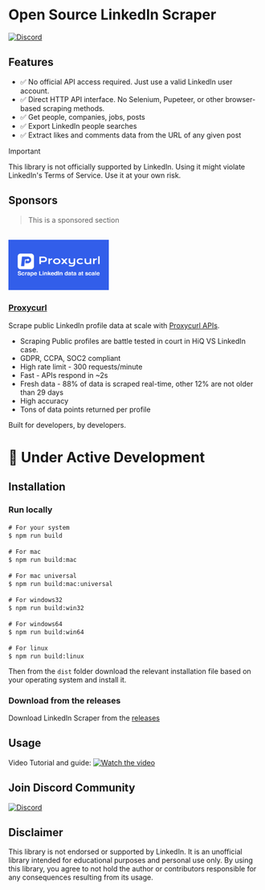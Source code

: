 # Open Source LinkedIn Scraper

[![Discord](https://img.shields.io/badge/Discord-5865F2?logo=discord&logoColor=ffffff)](https://discord.gg/xJ272pHSt3)

## Features

- ✅ No official API access required. Just use a valid LinkedIn user account.
- ✅ Direct HTTP API interface. No Selenium, Pupeteer, or other browser-based scraping methods.
- ✅ Get people, companies, jobs, posts
- ✅ Export LinkedIn people searches
- ✅ Extract likes and comments data from the URL of any given post

> [!IMPORTANT]
> This library is not officially supported by LinkedIn. Using it might violate LinkedIn's Terms of Service. Use it at your own risk.


## Sponsors
> This is a sponsored section
<br/>
<a href="https://nubela.co/proxycurl?utm_campaign=influencer_marketing&utm_source=github&utm_medium=social&utm_content=pratik_dani_linkedin-scraper">
<img src="https://raw.githubusercontent.com/pratik-dani/LinkedIn-Scraper/main/docs/assets/Proxycurl_logo.png" alt="Proxycurl APIs enrich people and company profiles with structured data" alt="proxycurl" height="100px" width="200"/>
</a>
<h3>
<a href="https://nubela.co/proxycurl?utm_campaign=influencer_marketing&utm_source=github&utm_medium=social&utm_content=pratik_dani_linkedin-scraper">
Proxycurl
</a>
</h3>
Scrape public LinkedIn profile data at scale with <a href="https://nubela.co/proxycurl?utm_campaign=influencer_marketing&utm_source=github&utm_medium=social&utm_content=pratik_dani_linkedin-scraper">
Proxycurl APIs</a>.

- Scraping Public profiles are battle tested in court in HiQ VS LinkedIn case.
- GDPR, CCPA, SOC2 compliant
- High rate limit - 300 requests/minute
- Fast - APIs respond in ~2s
- Fresh data - 88% of data is scraped real-time, other 12% are not older than 29 days
- High accuracy
- Tons of data points returned per profile

Built for developers, by developers.


# :construction: Under Active Development

## Installation

### Run locally

```
# For your system
$ npm run build

# For mac
$ npm run build:mac

# For mac universal
$ npm run build:mac:universal

# For windows32
$ npm run build:win32

# For windows64
$ npm run build:win64

# For linux
$ npm run build:linux
```

Then from the `dist` folder download the relevant installation file based on your operating system and install it.

### Download from the releases

Download LinkedIn Scraper from the [releases](https://github.com/devildani/LinkedIn-Scraper/releases)


## Usage

Video Tutorial and guide:
[![Watch the video](resources/thumbnail.png)](https://www.youtube.com/watch?v=oYSHsxLMCI8)

## Join Discord Community

[![Discord](https://img.shields.io/badge/Discord-5865F2?logo=discord&logoColor=ffffff)](https://discord.gg/xJ272pHSt3)

## Disclaimer

This library is not endorsed or supported by LinkedIn. It is an unofficial library intended for educational purposes and personal use only. By using this library, you agree to not hold the author or contributors responsible for any consequences resulting from its usage.
